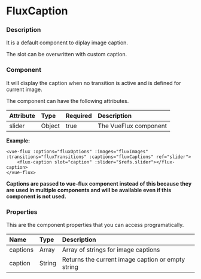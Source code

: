 # FluxCaption

### Description

It is a default component to diplay image caption.

The slot can be overwritten with custom caption.

### Component

It will display the caption when no transition is active and is defined for current image.

The component can have the following attributes.

| Attribute | Type | Required | Description |
| :--- | :--- | :--- | :--- |
| slider | Object | true | The VueFlux component |

**Example:**

```markup
<vue-flux :options="fluxOptions" :images="fluxImages" :transitions="fluxTransitions" :captions="fluxCaptions" ref="slider">
    <flux-caption slot="caption" :slider="$refs.slider"></flux-caption>
</vue-flux>
```

**Captions are passed to vue-flux component instead of this because they are used in multiple components and will be available even if this component is not used.**

### Properties

This are the component properties that you can access programatically.

| Name | Type | Description |
| :--- | :--- | :--- |
| captions | Array | Array of strings for image captions |
| caption | String | Returns the current image caption or empty string |

